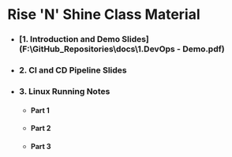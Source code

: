 # **Rise 'N' Shine** Class Material

- ### [1. Introduction and Demo Slides](F:\GitHub_Repositories\docs\1.DevOps - Demo.pdf)

- ### 2. CI and CD Pipeline Slides

- ### 3. Linux Running Notes

    - #### Part 1 
    - #### Part 2
    - #### Part 3

